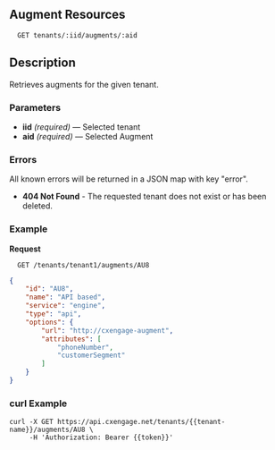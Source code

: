 ## Augment Resources

```
  GET tenants/:iid/augments/:aid
```

## Description

Retrieves augments for the given tenant.


### Parameters

- **iid** _(required)_ — Selected tenant
- **aid** _(required)_ — Selected Augment

### Errors

All known errors will be returned in a JSON map with key "error".

- **404 Not Found** - The requested tenant does not exist or has been deleted.

### Example

**Request**

```
  GET /tenants/tenant1/augments/AU8
```

```json
{
    "id": "AU8",
    "name": "API based",
    "service": "engine",
    "type": "api",
    "options": {
        "url": "http://cxengage-augment",
        "attributes": [
            "phoneNumber",
            "customerSegment"
        ]
    }
}
```
 
### curl Example

```
curl -X GET https://api.cxengage.net/tenants/{{tenant-name}}/augments/AU8 \
     -H 'Authorization: Bearer {{token}}'

```
